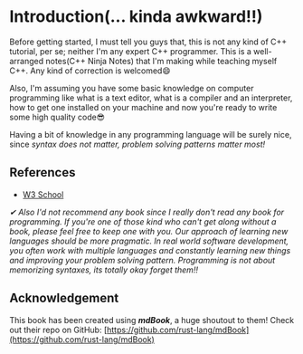 # Introduction(... kinda awkward!!)
Before getting started, I must tell you guys that, this is not any kind of C++ tutorial, per se; neither I'm any expert C++ programmer. This is a well-arranged notes(C++ Ninja Notes) that I'm making while teaching myself C++. Any kind of correction is welcomed😄

Also, I'm assuming you have some basic knowledge on computer programming like what is a text editor, what is a compiler and an interpreter, how to get one installed on your machine and now you're ready to write some high quality code😎  
  
Having a bit of knowledge in any programming language will be surely nice, since  _syntax does not matter, problem solving patterns matter most!_

## References

-   [W3 School](https://www.w3schools.com/CPP/default.asp)

_✔ Also I'd not recommend any book since I really don't read any book for programming. If you're one of those kind who can't get along without a book, please feel free to keep one with you. Our approach of learning new languages should be more pragmatic. In real world software development, you often work with multiple languages and constantly learning new things and improving your problem solving pattern. Programming is not about memorizing syntaxes, its totally okay forget them!!_

## Acknowledgement

This book has been created using _**mdBook**_, a huge shoutout to them! Check out their repo on GitHub: [https://github.com/rust-lang/mdBook](https://github.com/rust-lang/mdBook)